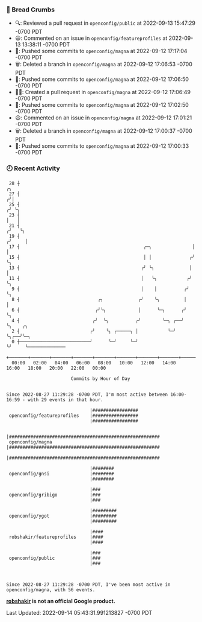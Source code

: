 ### 🍞 Bread Crumbs

 * 🔍: Reviewed a pull request in  `openconfig/public` at 2022-09-13 15:47:29 -0700 PDT
 * 😃: Commented on an issue in `openconfig/featureprofiles` at 2022-09-13 13:38:11 -0700 PDT
 * 🚢: Pushed some commits to `openconfig/magna` at 2022-09-12 17:17:04 -0700 PDT
 * 🗑: Deleted a branch in `openconfig/magna` at 2022-09-12 17:06:53 -0700 PDT
 * 🚢: Pushed some commits to `openconfig/magna` at 2022-09-12 17:06:50 -0700 PDT
 * ✍🏼: Created a pull request in `openconfig/magna` at 2022-09-12 17:06:49 -0700 PDT
 * 🚢: Pushed some commits to `openconfig/magna` at 2022-09-12 17:02:50 -0700 PDT
 * 😃: Commented on an issue in `openconfig/magna` at 2022-09-12 17:01:21 -0700 PDT
 * 🗑: Deleted a branch in `openconfig/magna` at 2022-09-12 17:00:37 -0700 PDT
 * 🚢: Pushed some commits to `openconfig/magna` at 2022-09-12 17:00:33 -0700 PDT

### 🕘 Recent Activity
```
 28 ┼                                                                    ╭╮
 27 ┤                                                                   ╭╯│
 25 ┤                                                                  ╭╯ ╰╮
 23 ┤                                                                  │   │
 21 ┤                                                                 ╭╯   ╰╮
 19 ┤                                                                ╭╯     │
 17 ┤                                              ╭─╮               │      │
 15 ┤                                              │ │              ╭╯      ╰╮
 13 ┤                                             ╭╯ ╰╮             │        │
 11 ┤                                             │   ╰╮           ╭╯        ╰╮
  9 ┤                                             │    │          ╭╯          ╰╮
  8 ┤                             ╭╮             ╭╯    ╰╮         │            │
  6 ┤                            ╭╯╰╮            │      ╰─╮      ╭╯            ╰╮
  4 ┤                           ╭╯  ╰╮          ╭╯        ╰─╮ ╭──╯              ╰╮    ╭╮
  2 ┤                          ╭╯    ╰╮ ╭─────╮ │           ╰─╯                  ╰╮╭──╯╰─╮
  0 ┼──────────────────────────╯      ╰─╯     ╰─╯                                 ╰╯     ╰──────────────
    +───────+───────+───────+───────+───────+───────+───────+───────+───────+───────+───────+───────+────
  00:00   02:00   04:00   06:00   08:00   10:00   12:00   14:00   16:00   18:00   20:00   22:00   00:00   

						Commits by Hour of Day


Since 2022-08-27 11:29:28 -0700 PDT, I'm most active between 16:00-16:59 - with 29 events in that hour.

```



```
                               |#################
 openconfig/featureprofiles    |#################
                               |#################

                               |########################################################
 openconfig/magna              |########################################################
                               |########################################################

                               |########
 openconfig/gnsi               |########
                               |########

                               |###
 openconfig/gribigo            |###
                               |###

                               |#########
 openconfig/ygot               |#########
                               |#########

                               |####
 robshakir/featureprofiles     |####
                               |####

                               |###
 openconfig/public             |###
                               |###



Since 2022-08-27 11:29:28 -0700 PDT, I've been most active in openconfig/magna, with 56 events.

```
**[robshakir](mailto:robjs@google.com) is not an official Google product.**  


Last Updated: 2022-09-14 05:43:31.991213827 -0700 PDT
